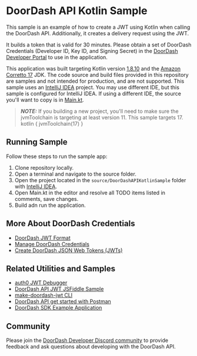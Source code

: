# DoorDash API Kotlin Sample

This sample is an example of how to create a JWT using Kotlin when calling the DoorDash API. Additionally, it creates a delivery request using the JWT.

It builds a token that is valid for 30 minutes. Please obtain a set of DoorDash Credentials (Developer ID, Key ID, and Signing Secret) in the [DoorDash Developer Portal](https://developer.doordash.com/portal/integration/drive/credentials) to use in the application.

This application was built targeting Kotlin version [1.8.10](https://github.com/JetBrains/kotlin) and the [Amazon Corretto 17](https://docs.aws.amazon.com/corretto/latest/corretto-17-ug/downloads-list.html) JDK. The code source and build files provided in this repository are samples and not intended for production, and are not supported. This sample uses an [IntelliJ IDEA](https://www.jetbrains.com/idea/) project. You may use different IDE, but this sample is configured for IntelliJ IDEA. If using a different IDE, the source you'll want to copy is in [Main.kt](source/DoorDashAPIKotlinSample/src/main/kotlin/Main.kt).

> **_NOTE:_** If you building a new project, you'll need to make sure the jvmToolchain is targeting at least version 11. This sample targets 17. 
    kotlin {
        jvmToolchain(17)
    }


## Running Sample

Follow these steps to run the sample app:

1. Clone repository locally.
2. Open a terminal and navigate to the source folder.
3. Open the project located in the ```source/DoorDashAPIKotlinSample``` folder with [IntelliJ IDEA](https://www.jetbrains.com/idea/).
4. Open Main.kt in the editor and resolve all TODO items listed in comments, save changes.
5. Build adn run the application.

## More About DoorDash Credentials

- [DoorDash JWT Format](https://developer.doordash.com/en-US/docs/drive/reference/JWTs/)
- [Manage DoorDash Credentials](https://developer.doordash.com/en-US/docs/drive/how_to/manage_credentials/)
- [Create DoorDash JSON Web Tokens (JWTs)](https://developer.doordash.com/en-US/docs/drive/how_to/JWTs)

## Related Utilities and Samples

- [auth0 JWT Debugger](https://jwt.io/)
- [DoorDash API JWT JSFiddle Sample](https://bit.ly/doordashapi)
- [make-doordash-jwt CLI](https://github.com/infin8x/make-doordash-jwt)
- [DoorDash API get started with Postman](https://developer.doordash.com/en-US/docs/drive/tutorials/get_started_postman/)
- [DoorDash SDK Example Application](https://github.com/doordash-oss/doordash_sdk_example_application)

## Community

Please join the [DoorDash Developer Discord community](https://discord.com/channels/951208871828013066/951208872478113875) to provide feedback and ask questions about developing with the DoorDash API.
